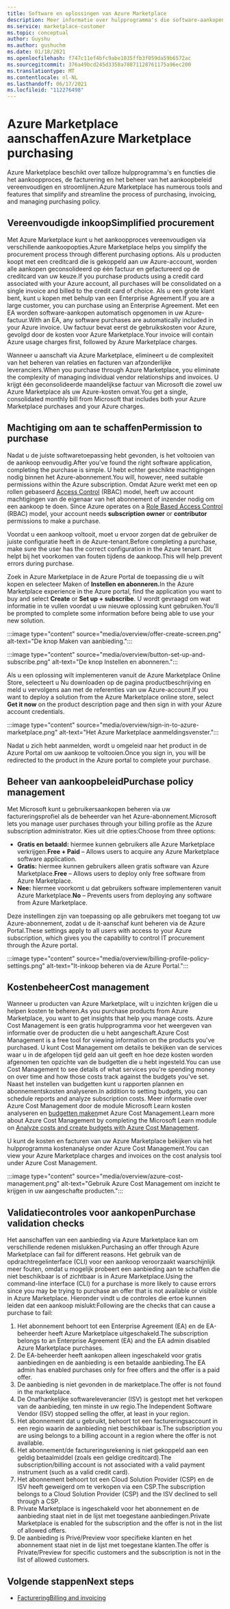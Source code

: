 ```yaml
---
title: Software en oplossingen van Azure Marketplace
description: Meer informatie over hulpprogramma's die software-aankopen en -beheer vereenvoudigen en stroomlijnen in Azure Marketplace.
ms.service: marketplace-customer
ms.topic: conceptual
author: Guyshu
ms.author: gushuchm
ms.date: 01/18/2021
ms.openlocfilehash: f747c11ef4bfc9abe1035ffb3f059da59b6572ac
ms.sourcegitcommit: 376a49bcd245d3358a78871128761175a96ec200
ms.translationtype: MT
ms.contentlocale: nl-NL
ms.lasthandoff: 06/17/2021
ms.locfileid: "112276498"
---
```

# <a name="azure-marketplace-purchasing"></a><span data-ttu-id="98454-103">Azure Marketplace aanschaffen</span><span class="sxs-lookup"><span data-stu-id="98454-103">Azure Marketplace purchasing</span></span>

<span data-ttu-id="98454-104">Azure Marketplace beschikt over talloze hulpprogramma's en functies die het aankoopproces, de facturering en het beheer van het aankoopbeleid vereenvoudigen en stroomlijnen.</span><span class="sxs-lookup"><span data-stu-id="98454-104">Azure Marketplace has numerous tools and features that simplify and streamline the process of purchasing, invoicing, and managing purchasing policy.</span></span>

## <a name="simplified-procurement"></a><span data-ttu-id="98454-105">Vereenvoudigde inkoop</span><span class="sxs-lookup"><span data-stu-id="98454-105">Simplified procurement</span></span>

<span data-ttu-id="98454-106">Met Azure Marketplace kunt u het aankoopproces vereenvoudigen via verschillende aankoopopties.</span><span class="sxs-lookup"><span data-stu-id="98454-106">Azure Marketplace helps you simplify the procurement process through different purchasing options.</span></span> <span data-ttu-id="98454-107">Als u producten koopt met een creditcard die is gekoppeld aan uw Azure-account, worden alle aankopen geconsolideerd op één factuur en gefactureerd op de creditcard van uw keuze.</span><span class="sxs-lookup"><span data-stu-id="98454-107">If you purchase products using a credit card associated with your Azure account, all purchases will be consolidated on a single invoice and billed to the credit card of choice.</span></span> <span data-ttu-id="98454-108">Als u een grote klant bent, kunt u kopen met behulp van een Enterprise Agreement.</span><span class="sxs-lookup"><span data-stu-id="98454-108">If you are a large customer, you can purchase using an Enterprise Agreement.</span></span> <span data-ttu-id="98454-109">Met een EA worden software-aankopen automatisch opgenomen in uw Azure-factuur.</span><span class="sxs-lookup"><span data-stu-id="98454-109">With an EA, any software purchases are automatically included in your Azure invoice.</span></span> <span data-ttu-id="98454-110">Uw factuur bevat eerst de gebruikskosten voor Azure, gevolgd door de kosten voor Azure Marketplace.</span><span class="sxs-lookup"><span data-stu-id="98454-110">Your invoice will contain Azure usage charges first, followed by Azure Marketplace charges.</span></span>

<span data-ttu-id="98454-111">Wanneer u aanschaft via Azure Marketplace, elimineert u de complexiteit van het beheren van relaties en facturen van afzonderlijke leveranciers.</span><span class="sxs-lookup"><span data-stu-id="98454-111">When you purchase through Azure Marketplace, you eliminate the complexity of managing individual vendor relationships and invoices.</span></span> <span data-ttu-id="98454-112">U krijgt één geconsolideerde maandelijkse factuur van Microsoft die zowel uw Azure Marketplace als uw Azure-kosten omvat.</span><span class="sxs-lookup"><span data-stu-id="98454-112">You get a single, consolidated monthly bill from Microsoft that includes both your Azure Marketplace purchases and your Azure charges.</span></span>

## <a name="permission-to-purchase"></a><span data-ttu-id="98454-113">Machtiging om aan te schaffen</span><span class="sxs-lookup"><span data-stu-id="98454-113">Permission to purchase</span></span>

<span data-ttu-id="98454-114">Nadat u de juiste softwaretoepassing hebt gevonden, is het voltooien van de aankoop eenvoudig.</span><span class="sxs-lookup"><span data-stu-id="98454-114">After you've found the right software application, completing the purchase is simple.</span></span> <span data-ttu-id="98454-115">U hebt echter geschikte machtigingen nodig binnen het Azure-abonnement.</span><span class="sxs-lookup"><span data-stu-id="98454-115">You will, however, need suitable permissions within the Azure subscription.</span></span> <span data-ttu-id="98454-116">Omdat Azure werkt met een op rollen gebaseerd [Access Control](/azure/role-based-access-control/overview) (RBAC) model, heeft uw account machtigingen van de eigenaar van het abonnement of inzender nodig om een aankoop te doen.  </span><span class="sxs-lookup"><span data-stu-id="98454-116">Since Azure operates on a [Role Based Access Control](/azure/role-based-access-control/overview) (RBAC) model, your account needs **subscription owner** or **contributor** permissions to make a purchase.</span></span>

<span data-ttu-id="98454-117">Voordat u een aankoop voltooit, moet u ervoor zorgen dat de gebruiker de juiste configuratie heeft in de Azure-tenant.</span><span class="sxs-lookup"><span data-stu-id="98454-117">Before completing a purchase, make sure the user has the correct configuration in the Azure tenant.</span></span> <span data-ttu-id="98454-118">Dit helpt bij het voorkomen van fouten tijdens de aankoop.</span><span class="sxs-lookup"><span data-stu-id="98454-118">This will help prevent errors during purchase.</span></span>

<span data-ttu-id="98454-119">Zoek in Azure Marketplace in de Azure Portal de toepassing die u wilt kopen  en selecteer Maken of **Instellen en abonneren.**</span><span class="sxs-lookup"><span data-stu-id="98454-119">In the Azure Marketplace experience in the Azure portal, find the application you want to buy and select **Create** or **Set up + subscribe**.</span></span> <span data-ttu-id="98454-120">U wordt gevraagd om wat informatie in te vullen voordat u uw nieuwe oplossing kunt gebruiken.</span><span class="sxs-lookup"><span data-stu-id="98454-120">You'll be prompted to complete some information before being able to use your new solution.</span></span>

:::image type="content" source="media/overview/offer-create-screen.png" alt-text="De knop Maken van aanbieding.":::

:::image type="content" source="media/overview/button-set-up-and-subscribe.png" alt-text="De knop Instellen en abonneren.":::

<span data-ttu-id="98454-123">Als u een oplossing wilt implementeren vanuit de Azure Marketplace  Online Store, selecteert u Nu downloaden op de pagina productbeschrijving en meld u vervolgens aan met de referenties van uw Azure-account.</span><span class="sxs-lookup"><span data-stu-id="98454-123">If you want to deploy a solution from the Azure Marketplace online store, select **Get it now** on the product description page and then sign in with your Azure account credentials.</span></span>

:::image type="content" source="media/overview/sign-in-to-azure-marketplace.png" alt-text="Het Azure Marketplace aanmeldingsvenster.":::

<span data-ttu-id="98454-125">Nadat u zich hebt aanmelden, wordt u omgeleid naar het product in de Azure Portal om uw aankoop te voltooien.</span><span class="sxs-lookup"><span data-stu-id="98454-125">Once you sign in, you will be redirected to the product in the Azure portal to complete your purchase.</span></span>

## <a name="purchase-policy-management"></a><span data-ttu-id="98454-126">Beheer van aankoopbeleid</span><span class="sxs-lookup"><span data-stu-id="98454-126">Purchase policy management</span></span>

<span data-ttu-id="98454-127">Met Microsoft kunt u gebruikersaankopen beheren via uw factureringsprofiel als de beheerder van het Azure-abonnement.</span><span class="sxs-lookup"><span data-stu-id="98454-127">Microsoft lets you manage user purchases through your billing profile as the Azure subscription administrator.</span></span> <span data-ttu-id="98454-128">Kies uit drie opties:</span><span class="sxs-lookup"><span data-stu-id="98454-128">Choose from three options:</span></span>

- <span data-ttu-id="98454-129">**Gratis en betaald:** hiermee kunnen gebruikers alle Azure Marketplace verkrijgen.</span><span class="sxs-lookup"><span data-stu-id="98454-129">**Free + Paid** – Allows users to acquire any Azure Marketplace software application.</span></span>
- <span data-ttu-id="98454-130">**Gratis:** hiermee kunnen gebruikers alleen gratis software van Azure Marketplace.</span><span class="sxs-lookup"><span data-stu-id="98454-130">**Free** – Allows users to deploy only free software from Azure Marketplace.</span></span>
- <span data-ttu-id="98454-131">**Nee:** hiermee voorkomt u dat gebruikers software implementeren vanuit Azure Marketplace.</span><span class="sxs-lookup"><span data-stu-id="98454-131">**No** – Prevents users from deploying any software from Azure Marketplace.</span></span>

<span data-ttu-id="98454-132">Deze instellingen zijn van toepassing op alle gebruikers met toegang tot uw Azure-abonnement, zodat u de it-aanschaf kunt beheren via de Azure Portal.</span><span class="sxs-lookup"><span data-stu-id="98454-132">These settings apply to all users with access to your Azure subscription, which gives you the capability to control IT procurement through the Azure portal.</span></span>

:::image type="content" source="media/overview/billing-profile-policy-settings.png" alt-text="It-inkoop beheren via de Azure Portal.":::

## <a name="cost-management"></a><span data-ttu-id="98454-134">Kostenbeheer</span><span class="sxs-lookup"><span data-stu-id="98454-134">Cost management</span></span>

<span data-ttu-id="98454-135">Wanneer u producten van Azure Marketplace, wilt u inzichten krijgen die u helpen kosten te beheren.</span><span class="sxs-lookup"><span data-stu-id="98454-135">As you purchase products from Azure Marketplace, you want to get insights that help you manage costs.</span></span> <span data-ttu-id="98454-136">Azure Cost Management is een gratis hulpprogramma voor het weergeven van informatie over de producten die u hebt aangeschaft.</span><span class="sxs-lookup"><span data-stu-id="98454-136">Azure Cost Management is a free tool for viewing information on the products you've purchased.</span></span> <span data-ttu-id="98454-137">U kunt Cost Management om details te bekijken van de services waar u in de afgelopen tijd geld aan uit geeft en hoe deze kosten worden afgenomen ten opzichte van de budgetten die u hebt ingesteld.</span><span class="sxs-lookup"><span data-stu-id="98454-137">You can use Cost Management to see details of what services you're spending money on over time and how those costs track against the budgets you've set.</span></span> <span data-ttu-id="98454-138">Naast het instellen van budgetten kunt u rapporten plannen en abonnementskosten analyseren.</span><span class="sxs-lookup"><span data-stu-id="98454-138">In addition to setting budgets, you can schedule reports and analyze subscription costs.</span></span> <span data-ttu-id="98454-139">Meer informatie over Azure Cost Management door de module Microsoft Learn kosten analyseren en [budgetten maken](/learn/modules/analyze-costs-create-budgets-azure-cost-management/)met Azure Cost Management.</span><span class="sxs-lookup"><span data-stu-id="98454-139">Learn more about Azure Cost Management by completing the Microsoft Learn module on [Analyze costs and create budgets with Azure Cost Management](/learn/modules/analyze-costs-create-budgets-azure-cost-management/).</span></span>

<span data-ttu-id="98454-140">U kunt de kosten en facturen van uw Azure Marketplace bekijken via het hulpprogramma kostenanalyse onder Azure Cost Management.</span><span class="sxs-lookup"><span data-stu-id="98454-140">You can view your Azure Marketplace charges and invoices on the cost analysis tool under Azure Cost Management.</span></span>

:::image type="content" source="media/overview/azure-cost-management.png" alt-text="Gebruik Azure Cost Management om inzicht te krijgen in uw aangeschafte producten.":::

## <a name="purchase-validation-checks"></a><span data-ttu-id="98454-142">Validatiecontroles voor aankopen</span><span class="sxs-lookup"><span data-stu-id="98454-142">Purchase validation checks</span></span>

<span data-ttu-id="98454-143">Het aanschaffen van een aanbieding via Azure Marketplace kan om verschillende redenen mislukken.</span><span class="sxs-lookup"><span data-stu-id="98454-143">Purchasing an offer through Azure Marketplace can fail for different reasons.</span></span> <span data-ttu-id="98454-144">Het gebruik van de opdrachtregelinterface (CLI) voor een aankoop veroorzaakt waarschijnlijk meer fouten, omdat u mogelijk probeert een aanbieding aan te schaffen die niet beschikbaar is of zichtbaar is in Azure Marketplace.</span><span class="sxs-lookup"><span data-stu-id="98454-144">Using the command-line interface (CLI) for a purchase is more likely to cause errors since you may be trying to purchase an offer that is not available or visible in Azure Marketplace.</span></span> <span data-ttu-id="98454-145">Hieronder vindt u de controles die ertoe kunnen leiden dat een aankoop mislukt:</span><span class="sxs-lookup"><span data-stu-id="98454-145">Following are the checks that can cause a purchase to fail:</span></span>

1. <span data-ttu-id="98454-146">Het abonnement behoort tot een Enterprise Agreement (EA) en de EA-beheerder heeft Azure Marketplace uitgeschakeld.</span><span class="sxs-lookup"><span data-stu-id="98454-146">The subscription belongs to an Enterprise Agreement (EA) and the EA admin disabled Azure Marketplace purchases.</span></span>
1. <span data-ttu-id="98454-147">De EA-beheerder heeft aankopen alleen ingeschakeld voor gratis aanbiedingen en de aanbieding is een betaalde aanbieding.</span><span class="sxs-lookup"><span data-stu-id="98454-147">The EA admin has enabled purchases only for free offers and the offer is a paid offer.</span></span>
1. <span data-ttu-id="98454-148">De aanbieding is niet gevonden in de marketplace.</span><span class="sxs-lookup"><span data-stu-id="98454-148">The offer is not found in the marketplace.</span></span>
1. <span data-ttu-id="98454-149">De Onafhankelijke softwareleverancier (ISV) is gestopt met het verkopen van de aanbieding, ten minste in uw regio.</span><span class="sxs-lookup"><span data-stu-id="98454-149">The Independent Software Vendor (ISV) stopped selling the offer, at least in your region.</span></span>
1. <span data-ttu-id="98454-150">Het abonnement dat u gebruikt, behoort tot een factureringsaccount in een regio waarin de aanbieding niet beschikbaar is.</span><span class="sxs-lookup"><span data-stu-id="98454-150">The subscription you are using belongs to a billing account in a region where the offer is not available.</span></span>
1. <span data-ttu-id="98454-151">Het abonnement/de factureringsrekening is niet gekoppeld aan een geldig betaalmiddel (zoals een geldige creditcard).</span><span class="sxs-lookup"><span data-stu-id="98454-151">The subscription/billing account is not associated with a valid payment instrument (such as a valid credit card).</span></span>
1. <span data-ttu-id="98454-152">Het abonnement behoort tot een Cloud Solution Provider (CSP) en de ISV heeft geweigerd om te verkopen via een CSP.</span><span class="sxs-lookup"><span data-stu-id="98454-152">The subscription belongs to a Cloud Solution Provider (CSP) and the ISV declined to sell through a CSP.</span></span>
1. <span data-ttu-id="98454-153">Private Marketplace is ingeschakeld voor het abonnement en de aanbieding staat niet in de lijst met toegestane aanbiedingen.</span><span class="sxs-lookup"><span data-stu-id="98454-153">Private Marketplace is enabled for the subscription and the offer is not in the list of allowed offers.</span></span>
1. <span data-ttu-id="98454-154">De aanbieding is Privé/Preview voor specifieke klanten en het abonnement staat niet in de lijst met toegestane klanten.</span><span class="sxs-lookup"><span data-stu-id="98454-154">The offer is Private/Preview for specific customers and the subscription is not in the list of allowed customers.</span></span>

## <a name="next-steps"></a><span data-ttu-id="98454-155">Volgende stappen</span><span class="sxs-lookup"><span data-stu-id="98454-155">Next steps</span></span>

- [<span data-ttu-id="98454-156">Facturering</span><span class="sxs-lookup"><span data-stu-id="98454-156">Billing and invoicing</span></span>](billing-invoicing.md)